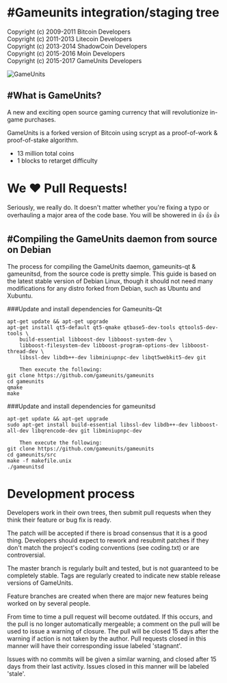#Gameunits integration/staging tree
================================
Copyright (c) 2009-2011 Bitcoin Developers<br>
Copyright (c) 2011-2013 Litecoin Developers<br>
Copyright (c) 2013-2014 ShadowCoin Developers<br>
Copyright (c) 2015-2016 Moin Developers<br>
Copyright (c) 2015-2017 GameUnits Developers<br>

![GameUnits](http://i.imgur.com/KYAKaKr.jpg)

#What is GameUnits?
----------------
A new and exciting open source gaming currency that will revolutionize in-game purchases.

GameUnits is a forked version of Bitcoin using scrypt as a proof-of-work & proof-of-stake algorithm.
 - 13 million total coins
 - 1 blocks to retarget difficulty

# We :heart: Pull Requests!
Seriously, we really do.  It doesn't matter whether you're fixing a typo or overhauling a major area of the code base.  You will be showered in :thumbsup: :thumbsup: :thumbsup:<br>

#Compiling the GameUnits daemon from source on Debian
-----------------------------------------------------
The process for compiling the GameUnits daemon, gameunits-qt & gameunitsd, from the source code is pretty simple. This guide is based on the latest stable version of Debian Linux, though it should not need many modifications for any distro forked from Debian, such as Ubuntu and Xubuntu.

###Update and install dependencies for Gameunits-Qt

```
apt-get update && apt-get upgrade
apt-get install qt5-default qt5-qmake qtbase5-dev-tools qttools5-dev-tools \
    build-essential libboost-dev libboost-system-dev \
    libboost-filesystem-dev libboost-program-options-dev libboost-thread-dev \
    libssl-dev libdb++-dev libminiupnpc-dev libqt5webkit5-dev git

	Then execute the following:
git clone https://github.com/gameunits/gameunits
cd gameunits
qmake
make
```

###Update and install dependencies for gameunitsd

```
apt-get update && apt-get upgrade
sudo apt-get install build-essential libssl-dev libdb++-dev libboost-all-dev libqrencode-dev git libminiupnpc-dev

	Then execute the following:
git clone https://github.com/gameunits/gameunits
cd gameunits/src
make -f makefile.unix
./gameunitsd
```

Development process
===========================

Developers work in their own trees, then submit pull requests when
they think their feature or bug fix is ready.

The patch will be accepted if there is broad consensus that it is a
good thing.  Developers should expect to rework and resubmit patches
if they don't match the project's coding conventions (see coding.txt)
or are controversial.

The master branch is regularly built and tested, but is not guaranteed
to be completely stable. Tags are regularly created to indicate new
stable release versions of GameUnits.

Feature branches are created when there are major new features being
worked on by several people.

From time to time a pull request will become outdated. If this occurs, and
the pull is no longer automatically mergeable; a comment on the pull will
be used to issue a warning of closure. The pull will be closed 15 days
after the warning if action is not taken by the author. Pull requests closed
in this manner will have their corresponding issue labeled 'stagnant'.

Issues with no commits will be given a similar warning, and closed after
15 days from their last activity. Issues closed in this manner will be 
labeled 'stale'.

